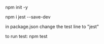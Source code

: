 npm init -y

npm i jest --save-dev

in package.json change the test line to "jest"


to run test: npm test